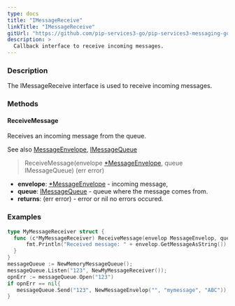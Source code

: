 ```yaml
---
type: docs
title: "IMessageReceive"
linkTitle: "IMessageReceive"
gitUrl: "https://github.com/pip-services3-go/pip-services3-messaging-go"
description: >
  Callback interface to receive incoming messages.
---
```


### Description

The IMessageReceive interface is used to receive incoming messages. 

### Methods

#### ReceiveMessage
Receives an incoming message from the queue.

See also [MessageEnvelope](../message_envelope), [IMessageQueue](../imessage_queue)

> ReceiveMessage(envelope [*MessageEnvelope](../message_envelope), queue IMessageQueue) (err error)

- **envelope**: [*MessageEnvelope](../message_envelope) - incoming message,
- **queue**: [IMessageQueue](../imessage_queue) - queue where the message comes from.
- **returns**: (err error) -  error or nil no errors occured.

### Examples

```go
type MyMessageReceiver struct {
  func (c*MyMessageReceiver) ReceiveMessage(envelop MessageEnvelop, queue IMessageQueue) {
      fmt.Println("Received message: " + envelop.GetMessageAsString());
  }
}
messageQueue := NewMemoryMessageQueue();
messageQueue.Listen("123", NewMyMessageReceiver());
opnErr := messageQueue.Open("123")
if opnErr == nil{
   messageQueue.Send("123", NewMessageEnvelop("", "mymessage", "ABC")); // Output in console: "Received message: ABC"
}
```
